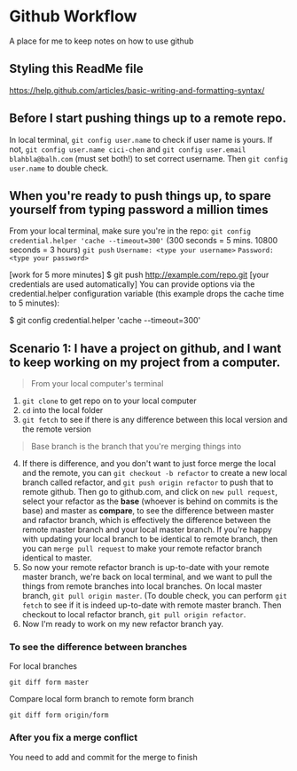 # Github Workflow
A place for me to keep notes on how to use github

## Styling this ReadMe file 
https://help.github.com/articles/basic-writing-and-formatting-syntax/

## Before I start pushing things up to a remote repo. 
In local terminal, `git config user.name` to check if user name is yours. If not, `git config user.name cici-chen` and `git config user.email blahbla@balh.com` (must set both!) to set correct username. Then `git config user.name` to double check.  

## When you're ready to push things up, to spare yourself from typing password a million times
From your local terminal, make sure you're in the repo:
`git config credential.helper 'cache --timeout=300'`
(300 seconds = 5 mins. 10800 seconds = 3 hours)
`git push`
`Username: <type your username>`
`Password: <type your password>`

[work for 5 more minutes]
$ git push http://example.com/repo.git
[your credentials are used automatically]
You can provide options via the credential.helper configuration variable (this example drops the cache time to 5 minutes):

$ git config credential.helper 'cache --timeout=300'

## Scenario 1: I have a project on github, and I want to keep working on my project from a computer.
> From your local computer's terminal
1. `git clone` to get repo on to your local computer
2. `cd` into the local folder
3. `git fetch` to see if there is any difference between this local version and the remote version
> Base branch is the branch that you're merging things into
4. If there is difference, and you don't want to just force merge the local and the remote, you can `git checkout -b refactor` to create a new local branch called refactor, and `git push origin refactor` to push that to remote github. Then go to github.com, and click on `new pull request`, select your refactor as the **base** (whoever is behind on commits is the base) and master as **compare**, to see the difference between master and rafactor branch, which is effectively the difference between the remote master branch and your local master branch. If you're happy with updating your local branch to be identical to remote branch, then you can `merge pull request` to make your remote refactor branch identical to master.
5. So now your remote refactor branch is up-to-date with your remote master branch, we're back on local terminal, and we want to pull the things from remote branches into local branches. On local master branch, `git pull origin master`. (To double check, you can perform `git fetch` to see if it is indeed up-to-date with remote master branch. Then checkout to local refactor branch, `git pull origin refactor`. 
6. Now I'm ready to work on my new refactor branch yay.

### To see the difference between branches
For local branches
```
git diff form master
```
Compare local form branch to remote form branch
```
git diff form origin/form
```

### After you fix a merge conflict
You need to add and commit for the merge to finish
